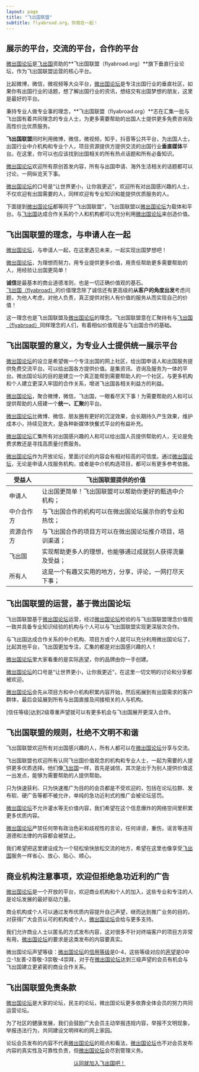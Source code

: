 ```yaml
---
layout: page
title: "飞出国联盟"
subtitle: flyabroad.org，你我在一起！
---
```


<p><a name="0"></a></p>

## 展示的平台，交流的平台，合作的平台

[微出国论坛]是[飞出国]资助的**飞出国联盟（flyabroad.org）**旗下垂直行业论坛，作为飞出国联盟运营的核心平台。

比起微博，微信，微视频等大众平台，[微出国论坛]是专注出国行业的垂直社区，如果你有出国行业的话题，想了解出国行业的资讯，想结交有出国梦想的朋友，这里是最好的平台。

秉持专业人做专业事的理念，**飞出国联盟（flyabroad.org）**志在汇集一批与飞出国有着共同理念的专业人士，为更多需要帮助的出国人士提供更多免费咨询及高性价比优质服务。

**飞出国联盟**同时利用微博，微信，微视频，知乎，抖音等公共平台，为出国人士，出国行业中介机构和专业个人，项目资源提供方提供交流的出国行业**垂直媒体**平台。在这里，你可以也应该找到出国相关的所有热点话题和所有必备知识。

[微出国论坛]欢迎所有原创首发内容，所有与出国申请、海外生活相关的话题都可以讨论，一网纵览天下事。

[微出国论坛]的口号是“让世界更小，让你我更近”，欢迎所有对出国感兴趣的人士，不仅欢迎有出国需要的人，同样欢迎有专业知识和能提供优质服务的人。

下面提到[微出国论坛]都等同于“飞出国联盟”，飞出国联盟以[微出国论坛]为载体和平台。与[飞出国]达成合作关系的个人和机构都可以充分利用[微出国论坛]来创造价值。

<p><a name="1"></a></p>

## 飞出国联盟的理念，与申请人在一起

[微出国论坛]，与申请人一起，在这里遇见未来，一起实现出国梦想吧！

[微出国论坛]，为理想而努力，用专业提供更多价值，用责任帮助更多需要帮助的人，用经验让出国更简单！

**诚信**是最基本的商业道德准则，也是一切正确价值观的基石。[飞出国（flyabroad）]的价值理念除了诚信还有更高级的**从客户的角度出发**考虑问题，为他人考虑，对他人负责，真正提供对别人有价值的服务从而实现自己的价值！

这一理念也是飞出国联盟及[微出国论坛]的理念。飞出国联盟意在汇聚持有与[飞出国（flyabroad）]同样理念的人们，有着相似价值观是与飞出国合作的基础。

<p><a name="2"></a></p>

## 飞出国联盟的意义，为专业人士提供统一展示平台

[微出国论坛]的设立是希望做一个专注出国的网上社区，给出国申请人和出国服务提供免费交流平台。可以给出国各方提供价值。是集资讯、咨询及服务为一体的平台。微出国论坛的目的是建立一个真正能帮到需要帮助人的一个社区，与更多机构和个人建立更深入牢固的合作关系，增进飞出国各相关利益方的利益。

[微出国论坛]，聚合微博，微信，飞出国，一眼看尽天下事！为需要帮助的人和可以提供帮助的人搭建一个**统一、汇聚**的平台。

[微出国论坛]比微博、微信、朋友圈有更好的沉淀效果，会长期持久产生效果，维护成本小，持续见效大，是各种新媒体快餐式平台的有益补充。

[微出国论坛]汇集所有对出国感兴趣的人和可以给出国人员提供帮助的人，无论是免费求教还是寻找高质量付费服务。

[微出国论坛]作为开放论坛，里面讨论的内容会有相对较高的可信度。通过[微出国论坛]，无论是申请人找服务机构，或者是中介机构选项目，都可以有更多参考依据。

受益人 | 飞出国联盟提供的价值
--- | ---
申请人 | 让出国更简单！飞出国联盟可以帮助你更好的甄选中介机构；
中介合作方 | 与飞出国合作的机构可以在微出国论坛展示你的专业和热忱；
资源合作方 | 与飞出国合作的项目方可以在微出国论坛推介项目，培训渠道；
飞出国 | 实现帮助更多人的理想，也能够通过成就别人获得流量及受益；
所有人 | 这是一个有趣又实用的地方，分享，评论，一网打尽天下事；

<p><a name="3"></a></p>

## 飞出国联盟的运营，基于微出国论坛

飞出国联盟基于[微出国论坛]运营，经过[微出国论坛]检验的与飞出国联盟理念价值观一致并具备专业知识经验的机构与个人可以与飞出国联盟实现更深层次合作。

与飞出国达成合作关系的中介机构、项目方或个人就可以充分利用微出国论坛了，比起其他平台，飞出国更加专注，汇集的都是对出国感兴趣的人！

[微出国论坛]里大家看重的是实际[声望]，你的品牌由你一手创建。

[微出国论坛]的口号是“让世界更小，让你我更近”，在这里一切文明的讨论和分享都被欢迎。

[微出国论坛]会先从项目方和中介机构积累内容开始，然后拓展到有出国需求的客户群体，最后会延展到所有与出国直接及间接相关的人与机构。

[信任等级]达到2级尊重声望就可以有更多机会与飞出国展开更深入合作。

<p><a name="4"></a></p>

## 飞出国联盟的规则，杜绝不文明不和谐

飞出国联盟欢迎所有对出国感兴趣的人，所有人都可以在[微出国论坛]分享与交流。

飞出国联盟也欢迎所有认同飞出国价值观念的机构和专业人士，一起为需要的人提供更多优质选择。他们像[飞出国]一样，首先是诚信，其次是出于为别人提供价值这一出发点，能够为需要帮助的人提供帮助。

只为快速获利、只为快速推广为目的的会员都是不受欢迎的，包括在论坛拉群、发布软、硬广告等都不被允许，单纯的急功近利式的推广会被论坛惩罚。

[微出国论坛]不允许灌水等无价值内容，我们希望在这个信息爆炸的网络空间里积累更多优质内容。

[微出国论坛]严禁任何带有政治色彩和歧视性的言论，任何诽谤，重伤，谣言等违背道德和法律的内容都会被禁止。

我们希望把这里建设成为一个轻松愉快放松交流的地方，希望在这里也像享受[飞出国]服务一样省心、放心、贴心、顺心。

<p><a name="5"></a></p>

## 商业机构注意事项，欢迎但拒绝急功近利的广告

[微出国论坛]是一个开放的平台，欢迎商业机构和个人的加入，这些专业和专注的人是论坛发展的最好驱动力量。

商业机构或个人可以通过发布优质内容提升自己声望，继而达到推广业务的目的，对获得广大会员认可的机构或个人，[微出国论坛]会给与更多支持。

我们允许商业人士以匿名的方式发布内容，这对很多不针对终端客户的项目方非常有用，[微出国论坛]的要求是这类发布的内容要真实。

微出国论坛声望等级：[微出国论坛]的[信用等级]是0-4，这些等级对应的[声望]是0中立-1友善-2尊敬-3崇敬-4崇拜，对于在[微出国论坛]达到三级声望的会员有机会与飞出国建立更紧密的商业合作关系。

<p><a name="6"></a></p>

## 飞出国联盟免责条款

[微出国论坛]是大家的论坛，民主的论坛，微出国论坛更多依靠全体会员的努力共同运营论坛。

为了社区的健康发展，我们会鼓励广大会员主动举报违规内容，举报不文明现象，举报违法行为，共同建设文明祥和的网上家园。

论坛会员发布的内容不代表[微出国论坛]的观点和看法，[微出国论坛]也不对会员发布内容的真实性及可靠性负责，但[微出国论坛]会尽到管理义务。

<div style="text-align: center">
<a href="/contact" class="actionbtn">
  <span class="far fa-envelope" aria-hidden="true"></span>
  认同就加入飞出国吧！
</a>
</div>
<p>&nbsp;</p>


[微出国论坛]: https://bbs.veryvisa.com/signup
[飞出国论坛]: https://bbs.fcgvisa.com/signup
[飞出国]: https://www.flyabroadvisa.com/
[飞出国（flyabroad）]: https://www.flyabroadvisa.com/
[信用等级]: https://bbs.veryvisa.com/t/regular-trust-level-3/8
[声望]: https://bbs.veryvisa.com/t/regular-trust-level-3/8
